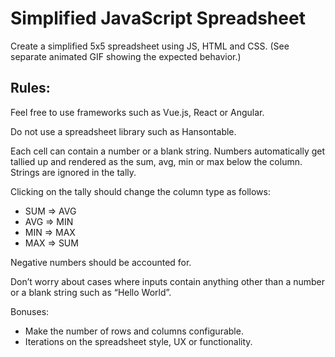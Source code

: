 # Simplified JavaScript Spreadsheet

Create a simplified 5x5 spreadsheet using JS, HTML and CSS. (See separate animated GIF showing the expected behavior.)

## Rules:

Feel free to use frameworks such as Vue.js, React or Angular.

Do not use a spreadsheet library such as Hansontable.

Each cell can contain a number or a blank string. Numbers automatically get tallied up and rendered as the sum, avg, min or max below the column. Strings are ignored in the tally.

Clicking on the tally should change the column type as follows:

- SUM => AVG
- AVG => MIN
- MIN => MAX
- MAX => SUM

Negative numbers should be accounted for.

Don’t worry about cases where inputs contain anything other than a number or a blank string such as “Hello World”.

Bonuses:

- Make the number of rows and columns configurable.
- Iterations on the spreadsheet style, UX or functionality.